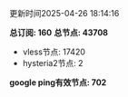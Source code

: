 更新时间2025-04-26 18:14:16

**总订阅: 160**
**总节点: 43708**
- vless节点: 17420
- hysteria2节点: 2

**google ping有效节点: 702**
